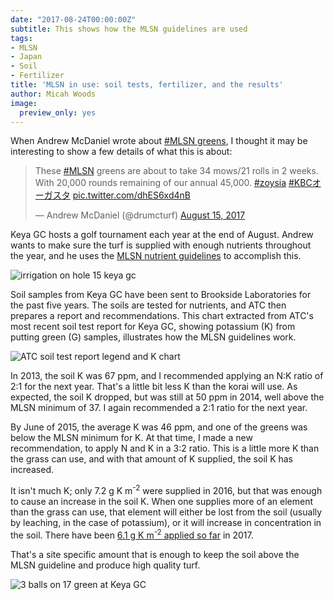 ```yaml
---
date: "2017-08-24T00:00:00Z"
subtitle: This shows how the MLSN guidelines are used
tags:
- MLSN
- Japan
- Soil
- Fertilizer
title: 'MLSN in use: soil tests, fertilizer, and the results'
author: Micah Woods
image:
  preview_only: yes
---
```


When Andrew McDaniel wrote about [#MLSN greens](https://twitter.com/drumcturf/status/897392993186873344), I thought it may be interesting to show a few details of what this is about:

<blockquote class="twitter-tweet" data-lang="en"><p lang="en" dir="ltr">These <a href="https://twitter.com/hashtag/MLSN?src=hash">#MLSN</a> greens are about to take 34 mows/21 rolls in 2 weeks. With 20,000 rounds remaining of our annual 45,000. <a href="https://twitter.com/hashtag/zoysia?src=hash">#zoysia</a> <a href="https://twitter.com/hashtag/KBC%E3%82%AA%E3%83%BC%E3%82%AC%E3%82%B9%E3%82%BF?src=hash">#KBCオーガスタ</a> <a href="https://t.co/dhES6xd4nB">pic.twitter.com/dhES6xd4nB</a></p>&mdash; Andrew McDaniel (@drumcturf) <a href="https://twitter.com/drumcturf/status/897392993186873344">August 15, 2017</a></blockquote>
<script async src="//platform.twitter.com/widgets.js" charset="utf-8"></script>

Keya GC hosts a golf tournament each year at the end of August. Andrew wants to make sure the turf is supplied with enough nutrients throughout the year, and he uses the [MLSN nutrient guidelines](https://www.paceturf.org/journal/minimum_level_for_sustainable_nutrition) to accomplish this.

![irrigation on hole 15 keya gc](https://c1.staticflickr.com/5/4438/36605267392_88096ab46c_b_d.jpg)

Soil samples from Keya GC have been sent to Brookside Laboratories for the past five years. The soils are tested for nutrients, and ATC then prepares a report and recommendations. This chart extracted from ATC's most recent soil test report for Keya GC, showing potassium (K) from putting green (G) samples, illustrates how the MLSN guidelines work.

![ATC soil test report legend and K chart](k_soil_chart_vert.png)

In 2013, the soil K was 67 ppm, and I recommended applying an N:K ratio of 2:1 for the next year. That's a little bit less K than the korai will use. As expected, the soil K dropped, but was still at 50 ppm in 2014, well above the MLSN minimum of 37. I again recommended a 2:1 ratio for the next year.

By June of 2015, the average K was 46 ppm, and one of the greens was below the MLSN minimum for K. At that time, I made a new recommendation, to apply N and K in a 3:2 ratio. This is a little more K than the grass can use, and with that amount of K supplied, the soil K has increased. 

It isn't much K; only 7.2 g K m<sup>-2</sup> were supplied in 2016, but that was enough to cause an increase in the soil K. When one supplies more of an element than the grass can use, that element will either be lost from the soil (usually by leaching, in the case of potassium), or it will increase in concentration in the soil. There have been [6.1 g K m<sup>-2</sup> applied so far](http://www.asianturfgrass.com/2017-08-23-how-to-spend-5000-tournament-green-fertilizer/) in 2017. 

That's a site specific amount that is enough to keep the soil above the MLSN guideline and produce high quality turf.

![3 balls on 17 green at Keya GC](https://c1.staticflickr.com/5/4417/35967022173_77885b3d0b_b_d.jpg)


